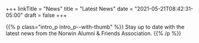 +++
linkTitle = "News"
title = "Latest News"
date  = "2021-05-21T08:42:31-05:00"
draft = false
+++

{{% p class="intro_p intro_p--with-thumb" %}}
Stay up to date with the latest news from the Norwin Alumni & Friends Association.
{{% /p %}}
